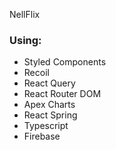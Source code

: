 NellFlix

### Using:

- Styled Components
- Recoil
- React Query
- React Router DOM
- Apex Charts
- React Spring
- Typescript
- Firebase